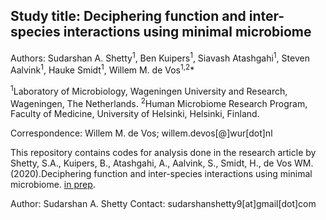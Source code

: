 
Study title: Deciphering function and inter-species interactions using minimal microbiome    
----------------------------------------------------------------------------------------------------------------------

Authors: Sudarshan A. Shetty<sup>1</sup>, Ben Kuipers<sup>1</sup>, Siavash Atashgahi<sup>1</sup>, Steven Aalvink<sup>1</sup>, Hauke Smidt<sup>1</sup>, Willem M. de Vos<sup>1,2</sup>*  


<sup>1</sup>Laboratory of Microbiology, Wageningen University and Research, Wageningen, The Netherlands.
<sup>2</sup>Human Microbiome Research Program, Faculty of Medicine, University of Helsinki, Helsinki, Finland.


Correspondence: Willem M. de Vos; willem.devos[@]wur[dot]nl 

This repository contains codes for analysis done in the research article by Shetty, S.A., Kuipers, B., Atashgahi, A., Aalvink, S., Smidt, H., de Vos WM. (2020).Deciphering function and inter-species interactions using minimal microbiome. [in prep](XXX). 



Author: Sudarshan A. Shetty
Contact: sudarshanshetty9[at]gmail[dot]com
